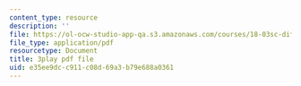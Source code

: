 ```yaml
---
content_type: resource
description: ''
file: https://ol-ocw-studio-app-qa.s3.amazonaws.com/courses/18-03sc-differential-equations-fall-2011/e35ee9dcc911c08d69a3b79e688a0361_EWWw0jryj1A.pdf
file_type: application/pdf
resourcetype: Document
title: 3play pdf file
uid: e35ee9dc-c911-c08d-69a3-b79e688a0361
---
```

